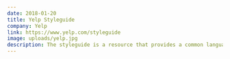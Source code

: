 ```yaml
---
date: 2018-01-20
title: Yelp Styleguide
company: Yelp
link: https://www.yelp.com/styleguide
image: uploads/yelp.jpg
description: The styleguide is a resource that provides a common language around Yelp’s UI patterns. We use it to maintain modular front-end code and visual consistency across the web app.
---
```

